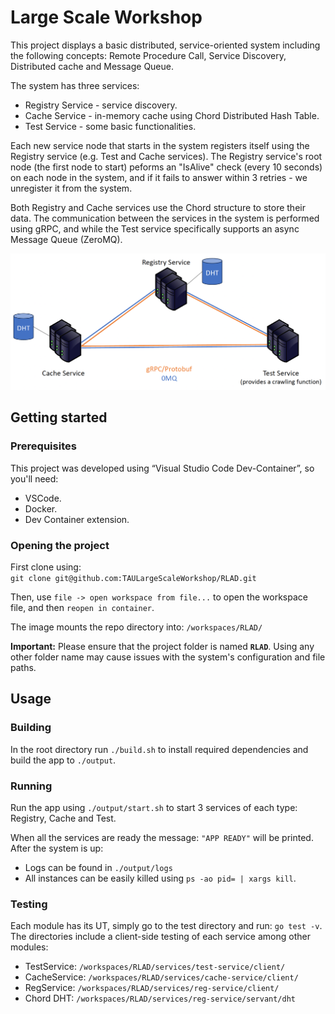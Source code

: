 # Large Scale Workshop

This project displays a basic distributed, service-oriented system including the following concepts: Remote Procedure Call, Service Discovery, Distributed cache and Message Queue.

The system has three services:
- Registry Service - service discovery.
- Cache Service - in-memory cache using Chord Distributed Hash Table.
- Test Service - some basic functionalities.

Each new service node that starts in the system registers itself using the Registry service (e.g. Test and Cache services). The Registry service's root node (the first node to start) peforms an "IsAlive" check (every 10 seconds) on each node in the system, and if it fails to answer within 3 retries - we unregister it from the system.

Both Registry and Cache services use the Chord structure to store their data. The communication between the services in the system is performed using gRPC, and while the Test service specifically supports an async Message Queue (ZeroMQ).

![system](./utils/system.png)

## Getting started

### Prerequisites
This project was developed using “Visual Studio Code Dev-Container”, so you'll need:
- VSCode.
- Docker.
- Dev Container extension.

### Opening the project
First clone using:\
```git clone git@github.com:TAULargeScaleWorkshop/RLAD.git```

Then, use `file -> open workspace from file...` to open the workspace file, and then `reopen in container`.

The image mounts the repo directory into: `/workspaces/RLAD/`

**Important:**
Please ensure that the project folder is named **`RLAD`**. Using any other folder name may cause issues with the system's configuration and file paths.

## Usage

### Building
In the root directory run `./build.sh` to install required dependencies and build the app to `./output`.

### Running
Run the app using `./output/start.sh` to start 3 services of each type: Registry, Cache and Test. 

When all the services are ready the message: `"APP READY"` will be printed. After the system is up:
- Logs can be found in `./output/logs`
- All instances can be easily killed using `ps -ao pid= | xargs kill`.

### Testing
Each module has its UT, simply go to the test directory and run: `go test -v`. The directories include a client-side testing of each service among other modules:
- TestService: `/workspaces/RLAD/services/test-service/client/`
- CacheService: `/workspaces/RLAD/services/cache-service/client/`
- RegService: `/workspaces/RLAD/services/reg-service/client/`
- Chord DHT: `/workspaces/RLAD/services/reg-service/servant/dht`
